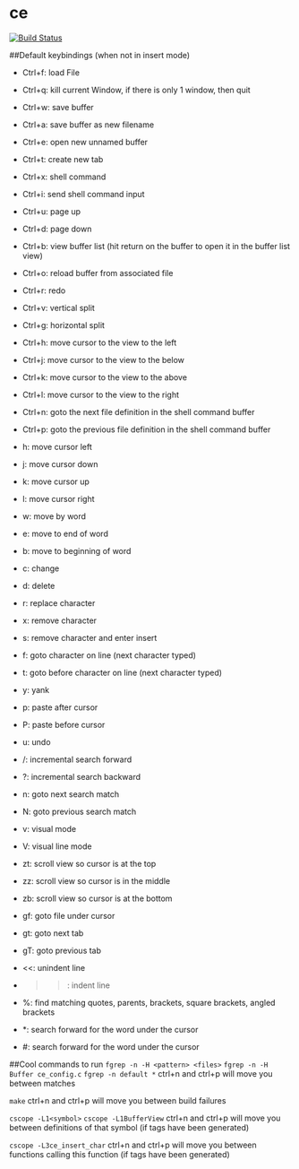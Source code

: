 # ce

[![Build Status](https://travis-ci.org/justy989/ce.svg?branch=master)](https://travis-ci.org/justy989/ce)

##Default keybindings (when not in insert mode)
- Ctrl+f: load File
- Ctrl+q: kill current Window, if there is only 1 window, then quit
- Ctrl+w: save buffer
- Ctrl+a: save buffer as new filename
- Ctrl+e: open new unnamed buffer
- Ctrl+t: create new tab
- Ctrl+x: shell command
- Ctrl+i: send shell command input
- Ctrl+u: page up
- Ctrl+d: page down
- Ctrl+b: view buffer list (hit return on the buffer to open it in the buffer list view)
- Ctrl+o: reload buffer from associated file
- Ctrl+r: redo
- Ctrl+v: vertical split
- Ctrl+g: horizontal split
- Ctrl+h: move cursor to the view to the left
- Ctrl+j: move cursor to the view to the below
- Ctrl+k: move cursor to the view to the above
- Ctrl+l: move cursor to the view to the right
- Ctrl+n: goto the next file definition in the shell command buffer
- Ctrl+p: goto the previous file definition in the shell command buffer

- h: move cursor left
- j: move cursor down
- k: move cursor up
- l: move cursor right
- w: move by word
- e: move to end of word
- b: move to beginning of word
- c: change
- d: delete
- r: replace character
- x: remove character
- s: remove character and enter insert
- f: goto character on line (next character typed)
- t: goto before character on line (next character typed)
- y: yank
- p: paste after cursor
- P: paste before cursor
- u: undo
- /: incremental search forward
- ?: incremental search backward
- n: goto next search match
- N: goto previous search match
- v: visual mode
- V: visual line mode
- zt: scroll view so cursor is at the top
- zz: scroll view so cursor is in the middle
- zb: scroll view so cursor is at the bottom
- gf: goto file under cursor
- gt: goto next tab
- gT: goto previous tab
- <<: unindent line
- >>: indent line
- %: find matching quotes, parents, brackets, square brackets, angled brackets
- \*: search forward for the word under the cursor
- #: search forward for the word under the cursor

##Cool commands to run
  `fgrep -n -H <pattern> <files>`
  `fgrep -n -H Buffer ce_config.c`
  `fgrep -n default *`
  ctrl+n and ctrl+p will move you between matches

  `make`
  ctrl+n and ctrl+p will move you between build failures

  `cscope -L1<symbol>`
  `cscope -L1BufferView`
  ctrl+n and ctrl+p will move you between definitions of that symbol (if tags have been generated)

  `cscope -L3ce_insert_char`
  ctrl+n and ctrl+p will move you between functions calling this function (if tags have been generated)
